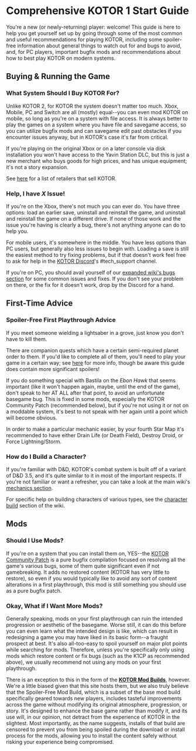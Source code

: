 # Comprehensive KOTOR 1 Start Guide

You're a new (or newly-returning) player: welcome! This guide is here to help you get yourself set up by going through some of the most common and useful recommendations for playing KOTOR, including some spoiler-free information about general things to watch out for and bugs to avoid, and, for PC players, important bugfix mods and recommendations about how to best play KOTOR on modern systems.

## Buying & Running the Game

### What System Should I Buy KOTOR For?

Unlike KOTOR 2, for KOTOR the system doesn't matter too much. Xbox, Mobile, PC and Switch are all (mostly) equal--you can even mod KOTOR on mobile, so long as you're on a system with file access. It is always better to play the games on a system where you have file and savegame access, so you can utilize bugfix mods and can savegame edit past obstacles if you encounter issues anyway, but in KOTOR's case it's far from critical.

If you're playing on the original Xbox or on a later console via disk installation you won't have access to the Yavin Station DLC, but this is just a new merchant who buys goods for high prices, and has unique equipment; it's not a story expansion.

See [here](/buy_the_games/) for a list of retailers that sell KOTOR.

### Help, I have *X* Issue!

If you're on the Xbox, there's not much you can ever do. You have three options: load an earlier save, uninstall and reinstall the game, and uninstall and reinstall the game on a different drive. If none of those work and the issue you're having is clearly a bug, there's not anything anyone can do to help you.

For mobile users, it's somewhere in the middle. You have less options than PC users, but generally also less issues to begin with. Loading a save is still the easiest method to try fixing problems, but if that doesn't work feel free to ask for help in the [KOTOR Discord](https://discord.gg/kotor)'s #tech_support channel.

If you're on PC, you should avail yourself of our [expanded wiki's bugs section](/faq/k1.html#Bug_Support) for some common issues and fixes. If you don't see your problem on there, or the fix for it doesn't work, drop by the Discord for a hand.

## First-Time Advice

### Spoiler-Free First Playthrough Advice

If you meet someone wielding a lightsaber in a grove, just know you don't have to kill them.

There are companion quests which have a certain semi-required planet order to them. If you'd like to complete all of them, you'll need to play your game in a certain way; see [here](/faq/k1.html#Is_there_an_optimal_order_in_which_I_should_visit_planets) for more info, though be aware this guide does contain more significant spoilers!

If you do something special with Bastila on the *Ebon Hawk* that seems important (like it won't happen again, maybe, until the end of the game), don't speak to her AT ALL after that point, to avoid an unfortunate basegame bug. This is fixed in some mods, especially the KOTOR Community Patch (recommended below), but if you're not using it or not on a moddable system, it's best to not speak with her again until a point which will become obvious.

In order to make a particular mechanic easier, by your fourth Star Map it's recommended to have either Drain Life (or Death Field), Destroy Droid, or Force Lightning/Storm.

### How do I Build a Character?

If you're familiar with D&D, KOTOR's combat system is built off of a variant of D&D 3.5, and it's quite similar to it in most of the important respects. If you're not familiar or want a refresher, you can take a look at the main wiki's [mechanics section](/faq/k1.html#Mechanics_Questions).

For specific help on building characters of various types, see the [character build](/faq/k1.html#Character_Build_Suggestions) section of the wiki.

## Mods

### Should I Use Mods?

If you're on a system that you can install them on, YES--the [KOTOR Community Patch](https://deadlystream.com/files/file/1258-kotor-1-community-patch/) is a pure bugfix compilation focused on resolving all the game's various bugs, some of them quite significant even if not gamebreaking. It adds no restored content (KOTOR has very little to restore), so even if you would typically like to avoid any sort of content alterations in a first playthrough, this mod is still something you should use as a pure bugfix patch.

### Okay, What if I Want More Mods?

Generally speaking, mods on your first playthrough can ruin the intended progression or aesthetic of the basegame. Worse still, it can do this before you can even learn what the intended design is like, which can result in redesigning a game you may have liked in its basic form--a fraught prospect at best. It's also all-too-easy to spoil yourself on major plot points while searching for mods. Therefore, unless you're specifically only using mods which restore content or fix bugs (such as the K1CP as recommended above), we usually recommend not using any mods on your first playthrough.

There is an exception to this in the form of the [**KOTOR Mod Builds**](/modding/mod_builds.html), however. We're a little biased given that this site hosts them, but we also truly believe that the Spoiler-Free Mod Build, which is a subset of the base mod build specifically geared towards new players, includes tasteful improvements across the game without modifying its original atmosphere, progression, or story. It's designed to enhance the base game rather than modify it, and its use will, in our opinion, not detract from the experience of KOTOR in the slightest. Most importantly, as the name suggests, installs of that build are censored to prevent you from being spoiled during the download or install process for the mods, allowing you to install the content safely without risking your experience being compromised.
